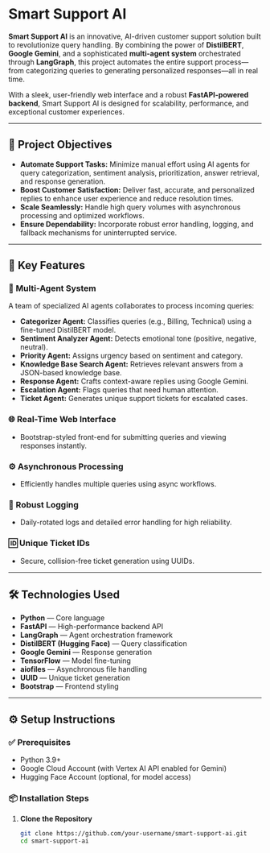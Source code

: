 # Smart Support AI

**Smart Support AI** is an innovative, AI-driven customer support solution built to revolutionize query handling. By combining the power of **DistilBERT**, **Google Gemini**, and a sophisticated **multi-agent system** orchestrated through **LangGraph**, this project automates the entire support process—from categorizing queries to generating personalized responses—all in real time.

With a sleek, user-friendly web interface and a robust **FastAPI-powered backend**, Smart Support AI is designed for scalability, performance, and exceptional customer experiences.

---

## 🚀 Project Objectives

- **Automate Support Tasks:** Minimize manual effort using AI agents for query categorization, sentiment analysis, prioritization, answer retrieval, and response generation.
- **Boost Customer Satisfaction:** Deliver fast, accurate, and personalized replies to enhance user experience and reduce resolution times.
- **Scale Seamlessly:** Handle high query volumes with asynchronous processing and optimized workflows.
- **Ensure Dependability:** Incorporate robust error handling, logging, and fallback mechanisms for uninterrupted service.

---

## 🔑 Key Features

### 🧠 Multi-Agent System

A team of specialized AI agents collaborates to process incoming queries:

- **Categorizer Agent:** Classifies queries (e.g., Billing, Technical) using a fine-tuned DistilBERT model.
- **Sentiment Analyzer Agent:** Detects emotional tone (positive, negative, neutral).
- **Priority Agent:** Assigns urgency based on sentiment and category.
- **Knowledge Base Search Agent:** Retrieves relevant answers from a JSON-based knowledge base.
- **Response Agent:** Crafts context-aware replies using Google Gemini.
- **Escalation Agent:** Flags queries that need human attention.
- **Ticket Agent:** Generates unique support tickets for escalated cases.

### 🌐 Real-Time Web Interface
- Bootstrap-styled front-end for submitting queries and viewing responses instantly.

### ⚙️ Asynchronous Processing
- Efficiently handles multiple queries using async workflows.

### 📜 Robust Logging
- Daily-rotated logs and detailed error handling for high reliability.

### 🆔 Unique Ticket IDs
- Secure, collision-free ticket generation using UUIDs.

---

## 🛠️ Technologies Used

- **Python** — Core language
- **FastAPI** — High-performance backend API
- **LangGraph** — Agent orchestration framework
- **DistilBERT (Hugging Face)** — Query classification
- **Google Gemini** — Response generation
- **TensorFlow** — Model fine-tuning
- **aiofiles** — Asynchronous file handling
- **UUID** — Unique ticket generation
- **Bootstrap** — Frontend styling

---

## ⚙️ Setup Instructions

### ✅ Prerequisites

- Python 3.9+
- Google Cloud Account (with Vertex AI API enabled for Gemini)
- Hugging Face Account (optional, for model access)

### 📦 Installation Steps

1. **Clone the Repository**
   ```bash
   git clone https://github.com/your-username/smart-support-ai.git
   cd smart-support-ai
